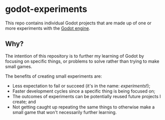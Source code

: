 # godot-experiments

This repo contains individual Godot projects that are made up of one or more experiments with the [Godot engine](https://godotengine.org/).

## Why?

The intention of this repository is to further my learning of Godot by focusing on specific things, or problems to solve rather than trying to make small games.

The benefits of creating small experiments are:

- Less expectation to fail or succeed (it's in the name: _experiments_!);
- Faster development cycles since a specific thing is being focused on;
- The outcomes of experiments can be potentially reused future projects I create; and
- Not getting caught up repeating the same things to otherwise make a small game that won't necessarily further learning.
